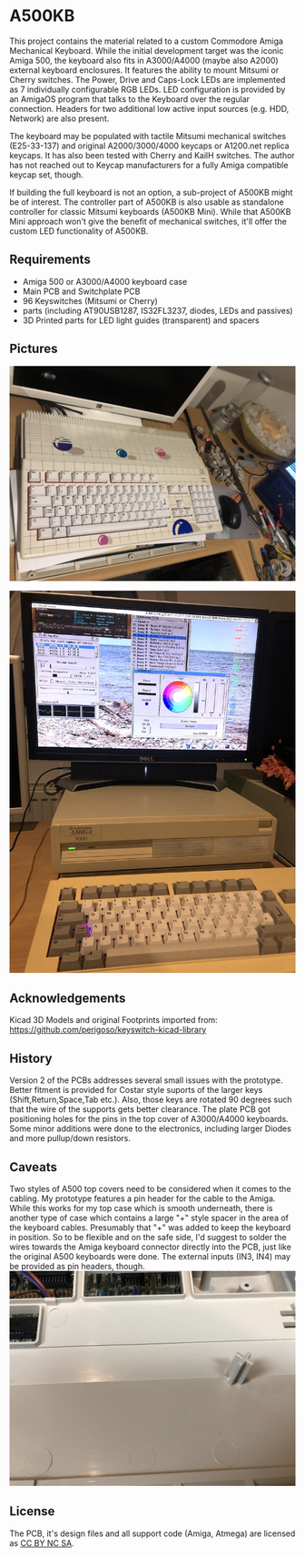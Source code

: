 # A500KB
This project contains the material related to a custom Commodore Amiga Mechanical Keyboard. While the initial development target was the iconic Amiga 500, the keyboard also fits in A3000/A4000 (maybe also A2000) external keyboard enclosures. It features the ability to mount Mitsumi or Cherry switches. The Power, Drive and Caps-Lock LEDs are implemented as 7 individually configurable RGB LEDs. LED configuration is provided by an AmigaOS program that talks to the Keyboard over the regular connection. Headers for two additional low active input sources (e.g. HDD, Network) are also present.

The keyboard may be populated with tactile Mitsumi mechanical switches (E25-33-137) and original A2000/3000/4000 keycaps or A1200.net replica keycaps. It has also been tested with Cherry and KailH switches. The author has not reached out to Keycap manufacturers for a fully Amiga compatible keycap set, though.

If building the full keyboard is not an option, a sub-project of A500KB might be of interest. The controller part of A500KB is also usable as standalone controller for classic Mitsumi keyboards (A500KB Mini). While that A500KB Mini approach won't give the benefit of mechanical switches, it'll offer the custom LED functionality of A500KB.

## Requirements

- Amiga 500 or A3000/A4000 keyboard case
- Main PCB and Switchplate PCB
- 96 Keyswitches (Mitsumi or Cherry)
- parts (including AT90USB1287, IS32FL3237, diodes, LEDs and passives)
- 3D Printed parts for LED light guides (transparent) and spacers

## Pictures

![front view](https://github.com/HenrykRichter/A500KB/raw/main/Pics/A500KB_Full.JPG)

![A3000](https://github.com/HenrykRichter/A500KB/raw/main/Pics/A3000KB4.JPG)

## Acknowledgements

Kicad 3D Models and original Footprints imported from:
https://github.com/perigoso/keyswitch-kicad-library

## History

Version 2 of the PCBs addresses several small issues with the prototype. Better fitment is provided for Costar style suports of the larger keys (Shift,Return,Space,Tab etc.). Also, those keys are rotated 90 degrees such that the wire of the supports gets better clearance. The plate PCB got positioning holes for the pins in the top cover of A3000/A4000 keyboards.  Some minor additions were done to the electronics, including larger Diodes and more pullup/down resistors. 

## Caveats

Two styles of A500 top covers need to be considered when it comes to the cabling. 
My prototype features a pin header for the cable to the Amiga. 
While this works for my top case which is smooth underneath, there is another type of case which contains a large "+" style spacer in the area of the keyboard cables. Presumably that "+" was added to keep the keyboard in position.
So to be flexible and on the safe side, I'd suggest to solder the wires towards the Amiga keyboard connector directly into the PCB, just like the original A500 keyboards were done. The external inputs (IN3, IN4) may be provided as pin headers, though.
![plus style spacer](https://github.com/HenrykRichter/A500KB/raw/main/Pics/A500KB_A500Case_potential_Problem.JPG)

## License
The PCB, it's design files and all support code (Amiga, Atmega) are licensed as [CC BY NC SA](https://creativecommons.org/licenses/by-nc-sa/4.0/deed.en).
